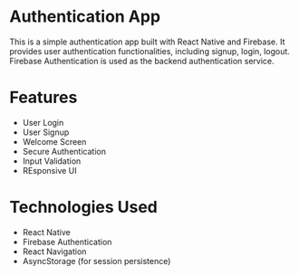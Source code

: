 # Authentication App
This is a simple authentication app built with React Native and Firebase. It provides user authentication functionalities, including signup, login, logout. 
Firebase Authentication is used as the backend authentication service.
# Features

- User Login
- User Signup
- Welcome Screen
- Secure Authentication
- Input Validation
- REsponsive UI


# Technologies Used

- React Native
- Firebase Authentication
- React Navigation
- AsyncStorage (for session persistence)
